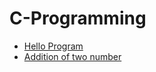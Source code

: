# C-Programming
- [Hello Program](https://github.com/neerajsingh116/C-Programming/blob/master/Hello.c)
- [Addition of two number](https://github.com/neerajsingh116/C-Programming/blob/master/Addition_of%20_two_number)
